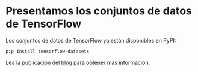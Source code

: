 # Presentamos los conjuntos de datos de TensorFlow

Los conjuntos de datos de TensorFlow ya están disponibles en PyPI:

`pip install tensorflow-datasets`

Lea la [publicación del blog](https://medium.com/tensorflow/introducing-tensorflow-datasets-c7f01f7e19f3) para obtener más información.
